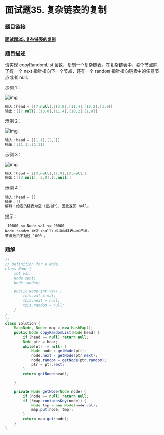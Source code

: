 # 面试题35. 复杂链表的复制

### 题目链接

#### [面试题35. 复杂链表的复制](https://leetcode-cn.com/problems/fu-za-lian-biao-de-fu-zhi-lcof/)



### 题目描述

请实现 copyRandomList 函数，复制一个复杂链表。在复杂链表中，每个节点除了有一个 next 指针指向下一个节点，还有一个 random 指针指向链表中的任意节点或者 null。

 

示例 1：

 ![img](https://assets.leetcode-cn.com/aliyun-lc-upload/uploads/2020/01/09/e1.png) 

```java
输入：head = [[7,null],[13,0],[11,4],[10,2],[1,0]]
输出：[[7,null],[13,0],[11,4],[10,2],[1,0]]
```


示例 2：

 ![img](https://assets.leetcode-cn.com/aliyun-lc-upload/uploads/2020/01/09/e2.png) 

```java
输入：head = [[1,1],[2,1]]
输出：[[1,1],[2,1]]
```


示例 3：

 ![img](https://assets.leetcode-cn.com/aliyun-lc-upload/uploads/2020/01/09/e3.png) 

```java
输入：head = [[3,null],[3,0],[3,null]]
输出：[[3,null],[3,0],[3,null]]
```


示例 4：

```java
输入：head = []
输出：[]
解释：给定的链表为空（空指针），因此返回 null。
```


提示：

```
-10000 <= Node.val <= 10000
Node.random 为空（null）或指向链表中的节点。
节点数目不超过 1000 。
```



### 题解

```java
/*
// Definition for a Node.
class Node {
    int val;
    Node next;
    Node random;

    public Node(int val) {
        this.val = val;
        this.next = null;
        this.random = null;
    }
}
*/
class Solution {
    Map<Node, Node> map = new HashMap();
    public Node copyRandomList(Node head) {
        if (head == null) return null;
        Node ptr = head;
        while(ptr != null) {
            Node node = getNode(ptr);
            node.next = getNode(ptr.next);
            node.random = getNode(ptr.random);
            ptr = ptr.next;
        }
        return getNode(head);

    }

    private Node getNode(Node node) {
        if (node == null) return null;
        if (!map.containsKey(node)) {
            Node tmp = new Node(node.val);
            map.put(node, tmp);
        }
        return map.get(node);
    }
}


```

